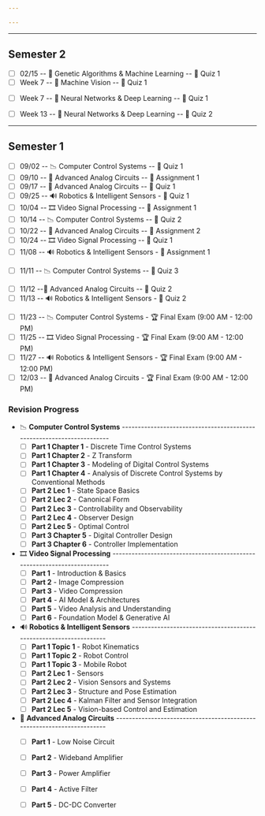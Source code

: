 ```yaml
---

---
```


---
## Semester 2

+ [ ] 02/15 -- 🧬 Genetic Algorithms & Machine Learning -- 📝 Quiz 1
+ [ ] Week 7 -- 📸 Machine Vision -- 📝 Quiz 1
- [ ] Week 7 -- 🔮 Neural Networks & Deep Learning -- 📝 Quiz 1
- [ ] Week 13 -- 🔮 Neural Networks & Deep Learning -- 📝 Quiz 2















---
## Semester 1

+ [ ] 09/02 -- 📉 Computer Control Systems -- 📝 Quiz 1
+ [ ] 09/10 -- 🧵 Advanced Analog Circuits -- 📃 Assignment 1
+ [ ] 09/17 -- 🧵 Advanced Analog Circuits -- 📝 Quiz 1
+ [ ] 09/25 -- 🔊 Robotics & Intelligent Sensors - 📝 Quiz 1
+ [ ] 10/04 -- 🎞 Video Signal Processing -- 📃 Assignment 1 
+ [ ] 10/14 -- 📉 Computer Control Systems -- 📝 Quiz 2
+ [ ] 10/22 -- 🧵 Advanced Analog Circuits -- 📃 Assignment 2
+ [ ] 10/24 -- 🎞 Video Signal Processing -- 📝 Quiz 1
+ [ ] 11/08 -- 🔊 Robotics & Intelligent Sensors - 📃 Assignment 1
- [ ] 11/11 -- 📉 Computer Control Systems -- 📝 Quiz 3
+ [ ] 11/12 --🧵 Advanced Analog Circuits -- 📝 Quiz 2
+ [ ] 11/13 -- 🔊 Robotics & Intelligent Sensors - 📝 Quiz 2

- [ ] 11/23 -- 📉 Computer Control Systems - 🏆 Final Exam (9:00 AM - 12:00 PM)
- [ ] 11/25 -- 🎞 Video Signal Processing - 🏆 Final Exam (9:00 AM - 12:00 PM)
- [ ] 11/27 -- 🔊 Robotics & Intelligent Sensors - 🏆 Final Exam (9:00 AM - 12:00 PM)
- [ ] 12/03 -- 🧵 Advanced Analog Circuits - 🏆 Final Exam (9:00 AM - 12:00 PM)

### Revision Progress

+ 📉 **Computer Control Systems** ----------------------------------------------------------------------
	- [ ] **Part 1 Chapter 1** - Discrete Time Control Systems
	- [ ] **Part 1 Chapter 2** - Z Transform
	- [ ] **Part 1 Chapter 3** - Modeling of Digital Control Systems
	- [ ] **Part 1 Chapter 4** - Analysis of Discrete Control Systems by Conventional Methods
	- [ ] **Part 2 Lec 1** - State Space Basics
	- [ ] **Part 2 Lec 2** - Canonical Form
	- [ ] **Part 2 Lec 3** - Controllability and Observability
	- [ ] **Part 2 Lec 4** - Observer Design
	- [ ] **Part 2 Lec 5** - Optimal Control
	- [ ] **Part 3 Chapter 5** - Digital Controller Design
	- [ ] **Part 3 Chapter 6** - Controller Implementation
+ 🎞 **Video Signal Processing** -------------------------------------------------------------------------
	- [ ] **Part 1** - Introduction & Basics
	- [ ] **Part 2** - Image Compression
	- [ ] **Part 3** - Video Compression
	- [ ] **Part 4** - AI Model & Architectures
	- [ ] **Part 5** - Video Analysis and Understanding
	- [ ] **Part 6** - Foundation Model & Generative AI
+ 🔊 **Robotics & Intelligent Sensors** ------------------------------------------------------------------
	- [ ] **Part 1 Topic 1** - Robot Kinematics
	- [ ] **Part 1 Topic 2** - Robot Control
	- [ ] **Part 1 Topic 3** - Mobile Robot
	- [ ] **Part 2 Lec 1** - Sensors
	- [ ] **Part 2 Lec 2** - Vision Sensors and Systems
	- [ ] **Part 2 Lec 3** - Structure and Pose Estimation
	- [ ] **Part 2 Lec 4** - Kalman Filter and Sensor Integration
	- [ ] **Part 2 Lec 5** - Vision-based Control and Estimation
+ 🧵 **Advanced Analog Circuits** -----------------------------------------------------------------------
	- [ ] **Part 1** - Low Noise Circuit 
	- [ ] **Part 2** - Wideband Amplifier
	- [ ] **Part 3** - Power Amplifier 
	- [ ] **Part 4** - Active Filter 
	- [ ] **Part 5** - DC-DC Converter


